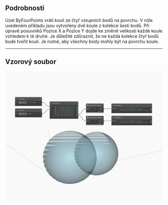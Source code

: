 ## Podrobnosti
Uzel ByFourPoints vrátí kouli ze čtyř vstupních bodů na povrchu. V níže uvedeném příkladu jsou vytvořeny dvě koule z kolekce šesti bodů. Při úpravě posuvníků Pozice X a Pozice Y dojde ke změně velikosti každé koule vzhledem k té druhé. Je důležité zdůraznit, že ne každá kolekce čtyř bodů bude tvořit kouli. Je nutné, aby všechny body mohly být na povrchu koule.
___
## Vzorový soubor

![ByFourPoints](./Autodesk.DesignScript.Geometry.Sphere.ByFourPoints_img.jpg)

